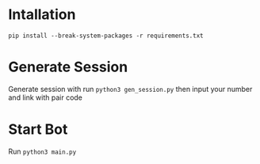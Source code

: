 # Intallation
```pip install --break-system-packages -r requirements.txt```

# Generate Session
Generate session with run ```python3 gen_session.py```
then input your number and link with pair code

# Start Bot
Run ```python3 main.py```

